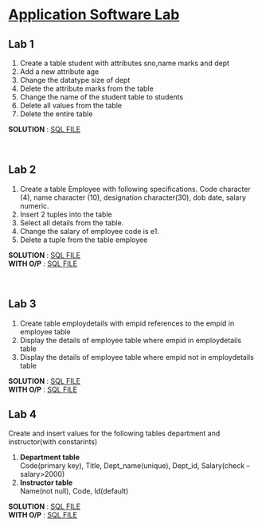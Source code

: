 # [Application Software Lab](./README.md)

 ## Lab 1

 1. Create a table student with attributes sno,name marks and dept
 2. Add a new attribute age
 3. Change the datatype size of dept
 4. Delete the attribute marks from the table
 5. Change the name of the student table to students
 6. Delete all values from the table
 7. Delete the entire table

 <b>SOLUTION</b> : [SQL FILE](./Lab1/Lab1.sql)

<br>

 ## Lab 2

 1. Create a table Employee with following specifications. Code character (4), name character (10), designation character(30), dob date, salary numeric.
 2. Insert 2 tuples into the table
 3. Select all details from the table. 
 4. Change the salary of employee code is e1.
 5. Delete a tuple from the table employee

 <b>SOLUTION</b> : [SQL FILE](./Lab2/Lab2.sql) <br>
 <b>WITH O/P</b> : [SQL FILE](./Lab2/Output.sql)


<br>

## Lab 3

1.	Create table employdetails with empid references to the empid in employee table
2.	Display the details of employee table where empid in employdetails table
3.	Display the details of employee table where empid not in employdetails table

<b>SOLUTION</b> : [SQL FILE](./Lab3/Lab3.sql) <br>
<b>WITH O/P</b> : [SQL FILE](./Lab3/Output.sql) <br>

## Lab 4

Create and insert values for the following tables department and instructor(with constarints)
1.	<b>Department table</b>  
     Code(primary key), 
     Title, 
     Dept_name(unique), 
     Dept_id, 
     Salary(check –salary>2000)
2.	<b>Instructor table</b>  
     Name(not null), 
     Code, 
     Id(default)
     
<b>SOLUTION</b> : [SQL FILE](./Lab4/Lab4.sql) <br>
<b>WITH O/P</b> : [SQL FILE](./Lab4/Output.sql)

